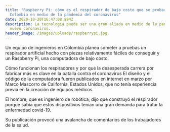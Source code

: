 ```yaml
---
title: "Raspberry Pi: cómo es el respirador de bajo costo que se probará en
  Colombia en medio de la pandemia del coronavirus"
date: 2020-10-20T16:47:08.894Z
description: La tecnología puede ser una gran aliada en medio de la pandemia del
  nuevo coronavirus.
header_image: /images/uploads/raspberrypi.jpg
---
```

Un equipo de ingenieros en Colombia planea someter a pruebas un respirador artificial hecho con piezas relativamente fáciles de conseguir y un Raspberry Pi, una computadora de bajo costo.

Cómo funcionan los respiradores y por qué la desesperada carrera por fabricar más es clave en la batalla contra el coronavirus El diseño y el código de la computadora fueron publicados en internet en marzo por Marco Mascorro de California, Estados Unidos, que no tenía experiencia previa en la creación de equipos médicos.

El hombre, que es ingeniero de robótica, dijo que construyó el respirador porque sabía que estos dispositivos tenían una gran demanda para tratar la enfermedad covid-19.

Su publicación provocó una avalancha de comentarios de los trabajadores de la salud.